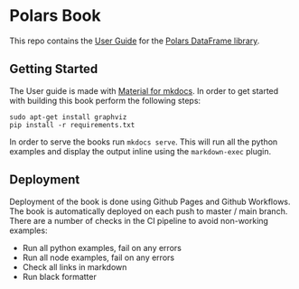 # Polars Book

This repo contains the [User Guide](https://pola-rs.github.io/polars-book/user-guide/index.html) for the [Polars DataFrame library](https://github.com/pola-rs/polars).

## Getting Started

The User guide is made with [Material for mkdocs](https://squidfunk.github.io/mkdocs-material/). In order to get started with building this book perform the following steps:

```shell
sudo apt-get install graphviz
pip install -r requirements.txt
```

In order to serve the books run `mkdocs serve`. This will run all the python examples and display the output inline using the `markdown-exec` plugin.

## Deployment

Deployment of the book is done using Github Pages and Github Workflows. The book is automatically deployed on each push to master / main branch. There are a number of checks in the CI pipeline to avoid non-working examples:

- Run all python examples, fail on any errors
- Run all node examples, fail on any errors
- Check all links in markdown
- Run black formatter
